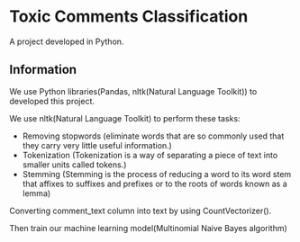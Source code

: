 # Toxic Comments Classification
A project developed in Python.

## Information

We use Python libraries(Pandas, nltk(Natural Language Toolkit)) to developed this project.

We use nltk(Natural Language Toolkit) to perform these tasks:
* Removing stopwords (eliminate words that are so commonly used that they carry very little useful information.)
* Tokenization (Tokenization is a way of separating a piece of text into smaller units called tokens.)
* Stemming (Stemming is the process of reducing a word to its word stem that affixes to suffixes and prefixes or to the roots of words known as a lemma)

Converting comment_text column into text by using CountVectorizer().

Then train our machine learning model(Multinomial Naive Bayes algorithm)
